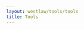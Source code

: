 ```yaml
---
layout: westlaw/tools/tools
title: Tools
---
```


<!--- This child document initializes the page in Jekyll. -->